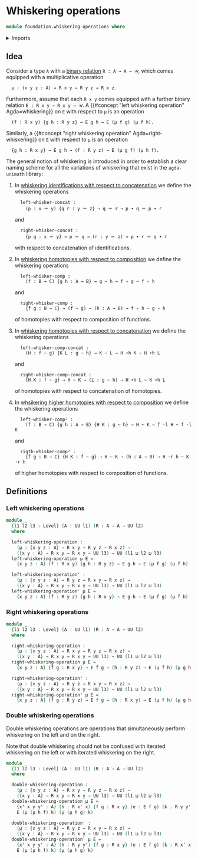 # Whiskering operations

```agda
module foundation.whiskering-operations where
```

<details><summary>Imports</summary>

```agda
open import foundation.universe-levels
```

</details>

## Idea

Consider a type `A` with a [binary relation](foundation.binary-relations.md)
`R : A → A → 𝒰`, which comes equipped with a multiplicative operation

```text
  μ : (x y z : A) → R x y → R y z → R x z.
```

Furthermore, assume that each `R x y` comes equipped with a further binary
relation `E : R x y → R x y → 𝒰`. A
{{#concept "left whiskering operation" Agda=whiskering}} on `E` with respect to
`μ` is an operation

```text
  (f : R x y) {g h : R y z} → E g h → E (μ f g) (μ f h).
```

Similarly, a {{#concept "right whiskering operation" Agda=right-whiskering}} on
`E` with respect to `μ` is an operation

```text
  {g h : R x y} → E g h → (f : R y z) → E (μ g f) (μ h f).
```

The general notion of whiskering is introduced in order to establish a clear
naming scheme for all the variations of whiskering that exist in the
`agda-unimath` library:

1. In
   [whiskering identifications with respect to concatenation](foundation.whiskering-identifications-concatenation.md)
   we define the whiskering operations

   ```text
     left-whisker-concat :
       (p : x ＝ y) {q r : y ＝ z} → q ＝ r → p ∙ q ＝ p ∙ r
   ```

   and

   ```text
     right-whisker-concat :
       {p q : x ＝ y} → p ＝ q → (r : y ＝ z) → p ∙ r ＝ q ∙ r
   ```

   with respect to concatenation of identifications.

2. In
   [whiskering homotopies with respect to composition](foundation.whiskering-homotopies-composition.md)
   we define the whiskering operations

   ```text
     left-whisker-comp :
       (f : B → C) {g h : A → B} → g ~ h → f ∘ g ~ f ∘ h
   ```

   and

   ```text
     right-whisker-comp :
       {f g : B → C} → (f ~ g) → (h : A → B) → f ∘ h ~ g ∘ h
   ```

   of homotopies with respect to composition of functions.

3. In
   [whiskering homotopies with respect to concatenation](foundation.whiskering-homotopies-composition-concatenation.md)
   we define the whiskering operations

   ```text
     left-whisker-comp-concat :
       (H : f ~ g) {K L : g ~ h} → K ~ L → H ∙h K ~ H ∙h L
   ```

   and

   ```text
     right-whisker-comp-concat :
       {H K : f ~ g} → H ~ K → (L : g ~ h) → H ∙h L ~ K ∙h L
   ```

   of homotopies with respect to concatenation of homotopies.

4. In
   [whsikering higher homotopies with respect to composition](foundation.whiskering-higher-homotopies-composition.md)
   we define the whiskering operations

   ```text
     left-whisker-comp² :
       (f : B → C) {g h : A → B} {H K : g ~ h} → H ~ K → f ·l H ~ f ·l K
   ```

   and

   ```text
     rigth-whisker-comp² :
       {f g : B → C} {H K : f ~ g} → H ~ K → (h : A → B) → H ·r h ~ K ·r h
   ```

   of higher homotopies with respect to composition of functions.

## Definitions

### Left whiskering operations

```agda
module _
  {l1 l2 l3 : Level} (A : UU l1) (R : A → A → UU l2)
  where

  left-whiskering-operation :
    (μ : {x y z : A} → R x y → R y z → R x z) →
    ({x y : A} → R x y → R x y → UU l3) → UU (l1 ⊔ l2 ⊔ l3)
  left-whiskering-operation μ E =
    {x y z : A} (f : R x y) {g h : R y z} → E g h → E (μ f g) (μ f h)

  left-whiskering-operation' :
    (μ : {x y z : A} → R y z → R x y → R x z) →
    ({x y : A} → R x y → R x y → UU l3) → UU (l1 ⊔ l2 ⊔ l3)
  left-whiskering-operation' μ E =
    {x y z : A} (f : R y z) {g h : R x y} → E g h → E (μ f g) (μ f h)
```

### Right whiskering operations

```agda
module _
  {l1 l2 l3 : Level} (A : UU l1) (R : A → A → UU l2)
  where

  right-whiskering-operation :
    (μ : {x y z : A} → R x y → R y z → R x z) →
    ({x y : A} → R x y → R x y → UU l3) → UU (l1 ⊔ l2 ⊔ l3)
  right-whiskering-operation μ E =
    {x y z : A} {f g : R x y} → E f g → (h : R y z) → E (μ f h) (μ g h)

  right-whiskering-operation' :
    (μ : {x y z : A} → R y z → R x y → R x z) →
    ({x y : A} → R x y → R x y → UU l3) → UU (l1 ⊔ l2 ⊔ l3)
  right-whiskering-operation' μ E =
    {x y z : A} {f g : R y z} → E f g → (h : R x y) → E (μ f h) (μ g h)
```

### Double whiskering operations

Double whiskering operations are operations that simultaneously perform whiskering on the left and on the right.

Note that double whiskering should not be confused with iterated whiskering on the left or with iterated whiskering on the right.

```agda
module _
  {l1 l2 l3 : Level} (A : UU l1) (R : A → A → UU l2)
  where

  double-whiskering-operation :
    (μ : {x y z : A} → R x y → R y z → R x z) →
    ({x y : A} → R x y → R x y → UU l3) → UU (l1 ⊔ l2 ⊔ l3)
  double-whiskering-operation μ E =
    {x' x y y' : A} (h : R x' x) {f g : R x y} (e : E f g) (k : R y y') →
    E (μ (μ h f) k) (μ (μ h g) k)

  double-whiskering-operation' :
    (μ : {x y z : A} → R y z → R x y → R x z) →
    ({x y : A} → R x y → R x y → UU l3) → UU (l1 ⊔ l2 ⊔ l3)
  double-whiskering-operation' μ E =
    {x' x y y' : A} (h : R y y') {f g : R x y} (e : E f g) (k : R x' x) →
    E (μ (μ h f) k) (μ (μ h g) k)
```
